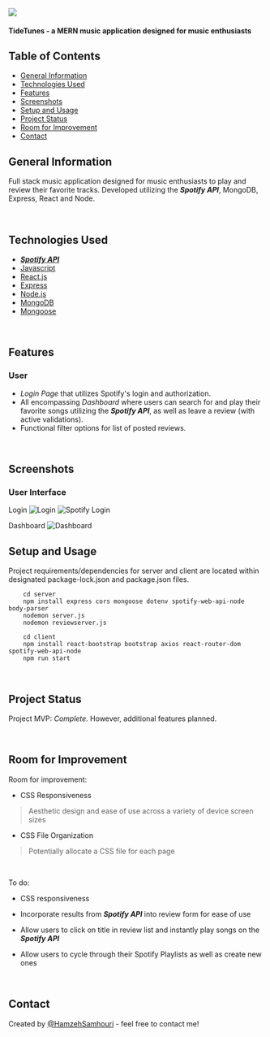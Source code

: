 ![](./site_images/github-header-image.png)

#### TideTunes - a MERN music application designed for music enthusiasts
<!-- > Live demo [_here_](https://www.example.com). -->

## Table of Contents
* [General Information](#general-information)
* [Technologies Used](#technologies-used)
* [Features](#features)
* [Screenshots](#screenshots)
* [Setup and Usage](#setup-and-usage)
* [Project Status](#project-status)
* [Room for Improvement](#room-for-improvement)
* [Contact](#contact)

## General Information
Full stack music application designed for music enthusiasts to play and review their favorite tracks. Developed utilizing the ***Spotify API***, MongoDB, Express, React and Node.

<br>


## Technologies Used
* [***Spotify API***](https://developer.spotify.com/)
* [Javascript](https://www.javascript.com/)
* [React.js](https://reactjs.org/)
* [Express](https://expressjs.com/)
* [Node.js](https://nodejs.org/en/)
* [MongoDB](https://www.mongodb.com/)
* [Mongoose](https://mongoosejs.com/)

<br>


## Features
### User
- *Login Page* that utilizes Spotify's login and authorization.
- All encompassing *Dashboard* where users can search for and play their favorite songs utilizing the ***Spotify API***, as well as leave a review (with active validations).
- Functional filter options for list of posted reviews.
<br>


## Screenshots
### User Interface
Login
![Login](./site_images/login.png)
![Spotify Login](./site_images/spotifyauth.png)

Dashboard
![Dashboard](./site_images/dashboard.png)


## Setup and Usage
Project requirements/dependencies for server and client are located within designated  package-lock.json and package.json files. 

        cd server
        npm install express cors mongoose dotenv spotify-web-api-node body-parser
        nodemon server.js
        nodemon reviewserver.js

        cd client
        npm install react-bootstrap bootstrap axios react-router-dom spotify-web-api-node
        npm run start


<br>


## Project Status
Project MVP: _Complete_. However, additional features planned.

<br>

## Room for Improvement

Room for improvement:
- CSS Responsiveness
> Aesthetic design and ease of use across a variety of device screen sizes 
- CSS File Organization
> Potentially allocate a CSS file for each page
<br>


To do:
- CSS responsiveness

- Incorporate results from ***Spotify API*** into review form for ease of use

- Allow users to click on title in review list and instantly play songs on the ***Spotify API***

- Allow users to cycle through their Spotify Playlists as well as create new ones

<br>

## Contact
Created by [@HamzehSamhouri](https://www.linkedin.com/in/hamzehsamhouri/) - feel free to contact me!
